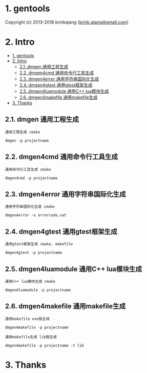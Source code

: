 # 1. gentools

Copyright (c) 2013-2018 brinkqiang (brink.qiang@gmail.com)

# 2. Intro
<!-- TOC -->

- [1. gentools](#1-gentools)
- [2. Intro](#2-intro)
  - [2.1. dmgen 通用工程生成](#21-dmgen-通用工程生成)
  - [2.2. dmgen4cmd 通用命令行工具生成](#22-dmgen4cmd-通用命令行工具生成)
  - [2.3. dmgen4error 通用字符串国际化生成](#23-dmgen4error-通用字符串国际化生成)
  - [2.4. dmgen4gtest 通用gtest框架生成](#24-dmgen4gtest-通用gtest框架生成)
  - [2.5. dmgen4luamodule 通用C++ lua模块生成](#25-dmgen4luamodule-通用c-lua模块生成)
  - [2.6. dmgen4makefile 通用makefile生成](#26-dmgen4makefile-通用makefile生成)
- [3. Thanks](#3-thanks)

<!-- /TOC -->

## 2.1. dmgen 通用工程生成
```
通用工程生成 cmake
```
```
dmgen -p projectname
```

## 2.2. dmgen4cmd 通用命令行工具生成
```
通用命令行工具生成 cmake
```
```
dmgen4cmd -p projectname
```

## 2.3. dmgen4error 通用字符串国际化生成
```
通用字符串国际化生成 cmake
```
```
dmgen4error -x errorcode.xat
```

## 2.4. dmgen4gtest 通用gtest框架生成
```
通用gtest框架生成 cmake, makefile
```
```
dmgen4gtest -p projectname
```

## 2.5. dmgen4luamodule 通用C++ lua模块生成
```
通用C++ lua模块生成 cmake
```
```
dmgen4luamodule -p projectname
```

## 2.6. dmgen4makefile 通用makefile生成
```
通用makefile exe版生成
```
```
dmgen4makefile -p projectname
```

```
通用makefile生成 lib版生成
```
```
dmgen4makefile -p projectname -t lib
```

# 3. Thanks

